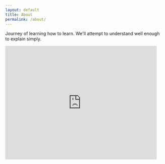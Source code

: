 ```yaml
---
layout: default
title: About
permalink: /about/
---
```


Journey of learning how to learn.  We'll attempt to understand well enough to explain simply.
<iframe src="https://giphy.com/embed/pO4UHglOY2vII" width="480" height="360" frameBorder="0" class="giphy-embed" allowFullScreen></iframe><p><a href="https://giphy.com/gifs/dancing-adventure-time-bmo-pO4UHglOY2vII"></a></p>